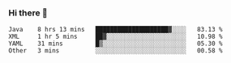 ### Hi there 👋

<!--
**urzz/urzz** is a ✨ _special_ ✨ repository because its `README.md` (this file) appears on your GitHub profile.

Here are some ideas to get you started:

- 🔭 I’m currently working on ...
- 🌱 I’m currently learning ...
- 👯 I’m looking to collaborate on ...
- 🤔 I’m looking for help with ...
- 💬 Ask me about ...
- 📫 How to reach me: ...
- 😄 Pronouns: ...
- ⚡ Fun fact: ...
-->

<!--START_SECTION:waka-->
```text
Java    8 hrs 13 mins   ████████████████████▓░░░░   83.13 % 
XML     1 hr 5 mins     ██▓░░░░░░░░░░░░░░░░░░░░░░   10.98 % 
YAML    31 mins         █▒░░░░░░░░░░░░░░░░░░░░░░░   05.30 % 
Other   3 mins          ░░░░░░░░░░░░░░░░░░░░░░░░░   00.58 % 
```
<!--END_SECTION:waka-->

